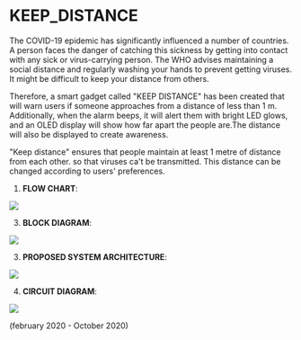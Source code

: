 # KEEP_DISTANCE
<p>The COVID-19 epidemic has significantly influenced a number of countries. A person faces the danger of catching this sickness by getting into contact with any sick or virus-carrying person. The WHO advises maintaining a social distance and regularly washing your hands to prevent getting viruses. It might be difficult to keep your distance from others. </p>
<p>Therefore, a smart gadget called "KEEP DISTANCE" has been created that will warn users if someone approaches from a distance of less than 1 m. Additionally, when the alarm beeps, it will alert them with bright LED glows, and an OLED display will show how far apart the people are.The distance will also be displayed to create awareness.</p>
<p>"Keep distance" ensures that people maintain at least 1 metre of distance from each other. so that viruses ca't be transmitted. This distance can be changed according to users' preferences.</p>


1. **FLOW CHART**:
<img src="https://user-images.githubusercontent.com/83163103/189480407-7663cb33-4663-4766-99af-c40cd9651747.PNG" >

3. **BLOCK DIAGRAM**:
<img src="https://user-images.githubusercontent.com/83163103/189480409-ee630346-b803-400e-a32d-2fd623dce5b7.PNG" >

3. **PROPOSED SYSTEM ARCHITECTURE**:
<img src="https://user-images.githubusercontent.com/83163103/189480408-45ded5f8-6eba-4aed-9db6-27e4918dd1e9.PNG" >

4. **CIRCUIT DIAGRAM**:
<img src="https://user-images.githubusercontent.com/83163103/189480410-a25211bc-c45e-48b6-bbc6-9753c553224d.PNG" >

<p>(february 2020 - October 2020)</p>

